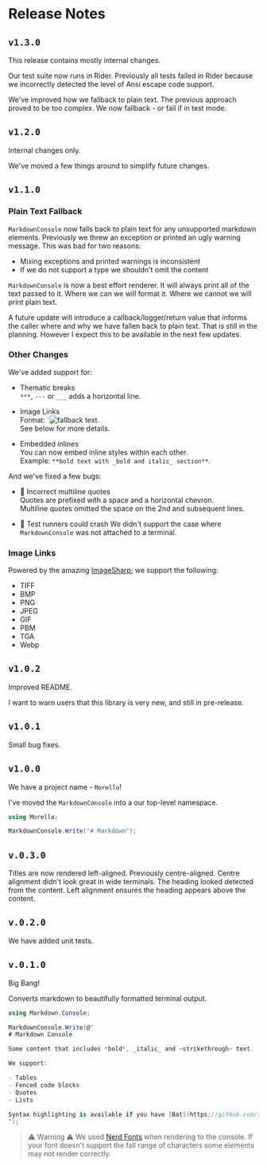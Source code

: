 # Release Notes

## `v1.3.0`

This release contains mostly internal changes.

Our test suite now runs in Rider.  Previously all tests failed in Rider because we incorrectly
detected the level of Ansi escape code support.  

We've improved how we fallback to plain text.  The previous approach proved to be too complex.  We
now fallback - or fail if in test mode.

## `v1.2.0`

Internal changes only.

We've moved a few things around to simplify future changes.

## `v1.1.0`

### Plain Text Fallback

`MarkdownConsole` now falls back to plain text for any unsupported markdown elements.  Previously we
threw an exception or printed an ugly warning message.  This was bad for two reasons:

- Mixing exceptions and printed warnings is inconsistent
- If we do not support a type we shouldn't omit the content

`MarkdownConsole` is now a best effort renderer.  It will always print all of the text passed to it.
Where we can we will format it.  Where we cannot we will print plain text.

A future update will introduce a callback/logger/return value that informs the caller where and why
we have fallen back to plain text.  That is still in the planning.  However I expect this to be available
in the next few updates.

### Other Changes

We've added support for:

- Thematic breaks  
  `***`, `---` or `___` adds a horizontal line.

- Image Links  
  Format: `![fallback text](file_path_or_url_to_image).  
  See below for more details.  

- Embedded inlines  
  You can now embed inline styles within each other.  
  Example: `**bold text with _bold and italic_ section**`.  

And we've fixed a few bugs:

- 🐛 Incorrect multiline quotes  
  Quotes are prefixed with a space and a horizontal chevron.  
  Multiline quotes omitted the space on the 2nd and subsequent lines.  

- 🐛 Test runners could crash
  We didn't support the case where `MarkdownConsole` was not attached to a terminal.

### Image Links

Powered by the amazing [ImageSharp](https://github.com/SixLabors/ImageSharp); we support the
following:

- TIFF
- BMP
- PNG
- JPEG
- GIF
- PBM
- TGA
- Webp

## `v1.0.2`

Improved README.

I want to warn users that this library is very new, and still in pre-release.

## `v1.0.1`

Small bug fixes.

## `v1.0.0`

We have a project name - `Morello`!

I've moved the `MarkdownConsole` into a our top-level namespace.

```cs
using Morello;

MarkdownConsole.Write("# Markdown");
```

## `v.0.3.0`

Titles are now rendered left-aligned.  Previously centre-aligned.  Centre alignment didn't look great
in wide terminals.  The heading looked detected from the content.  Left alignment ensures the heading
appears above the content.

## `v.0.2.0`

We have added unit tests.

## `v.0.1.0`

Big Bang!

Converts markdown to beautifully formatted terminal output.

```csharp
using Markdown.Console;

MarkdownConsole.Write(@"
# Markdown Console

Some content that includes *bold*, _italic_ and ~strikethrough~ text.

We support:

- Tables
- Fenced code blocks
- Quotes
- Lists

Syntax highlighting is available if you have [Bat](https://github.com/sharkdp/bat) on your path.
");

```

> ⚠️ Warning ⚠️
> We used [Nerd Fonts](https://www.nerdfonts.com/) when rendering to the console.  If your font doesn't support the fall range of characters some elements may not render correctly.

